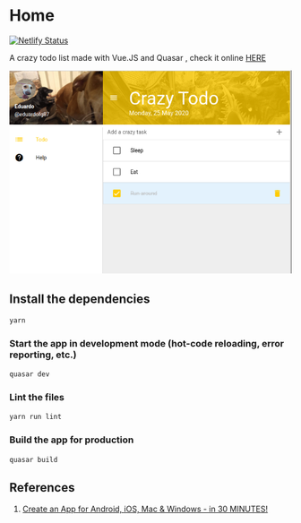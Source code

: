 # Home

[![Netlify Status](https://api.netlify.com/api/v1/badges/2b7a4642-57af-44ba-b076-54b1354012a5/deploy-status)](https://app.netlify.com/sites/amazing-meitner-47b758/deploys)

A crazy todo list made with Vue.JS and Quasar , check it online [HERE](https://quasar-crazy-todo-list.netlify.app/)

![main page](.gitbook/assets/main.png)

## Install the dependencies

```bash
yarn
```

### Start the app in development mode \(hot-code reloading, error reporting, etc.\)

```bash
quasar dev
```

### Lint the files

```bash
yarn run lint
```

### Build the app for production

```bash
quasar build
```

## References

1. [Create an App for Android, iOS, Mac & Windows - in 30 MINUTES!](https://www.youtube.com/watch?v=GV-D85D9KJQ)

